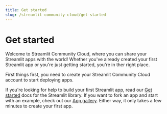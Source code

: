 ```yaml
---
title: Get started
slug: /streamlit-community-cloud/get-started
---
```


# Get started

Welcome to Streamlit Community Cloud, where you can share your Streamlit apps with the world! Whether you've already created your first Streamlit app or you're just getting started, you're in ther right place.

First things first, you need to create your Streamlit Community Cloud account to start deploying apps.

<TileContainer>
    <Tile
        icon="rocket_launch"
        title="Quickstart"
        text="Create your account and deploy an example app as fast as possible. Jump right into coding with GitHub Codespaces."
        link="/get-started/installation/cloud-quickstart"
    />
    <Tile
        icon="person"
        title="Create your account"
        text="See all the options and get complete explanations as you create your Streamlit Community Cloud account."
        link="/streamlit-community-cloud/get-started/create-your-account"
    />
    <Tile
        icon="security"
        title="Trust and Security"
        text="Security first! If you want to read up on how we handle your data before you get started, we've got you covered."
        link="streamlit-community-cloud/get-started/trust-and-security"
    />
</TileContainer>

If you're looking for help to build your first Streamlit app, read our [Get started](/get-started) docs for the Streamlit library. If you want to fork an app and start with an example, check out our <a href="https://streamlit.io/gallery" target="_blank">App gallery</a>. Either way, it only takes a few minutes to create your first app.
